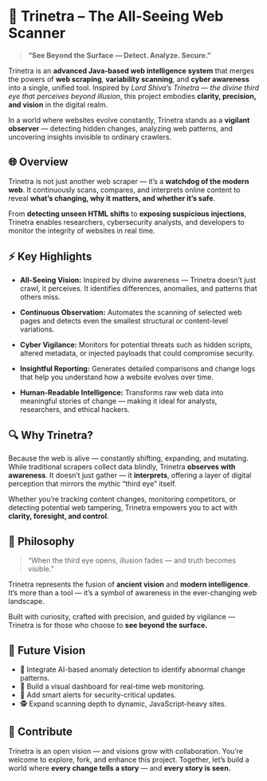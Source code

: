 # 🔱 Trinetra – The All-Seeing Web Scanner

> **“See Beyond the Surface — Detect. Analyze. Secure.”**

Trinetra is an **advanced Java-based web intelligence system** that merges the powers of **web scraping**, **variability scanning**, and **cyber awareness** into a single, unified tool.
Inspired by *Lord Shiva’s Trinetra — the divine third eye that perceives beyond illusion*, this project embodies **clarity, precision, and vision** in the digital realm.

In a world where websites evolve constantly, Trinetra stands as a **vigilant observer** — detecting hidden changes, analyzing web patterns, and uncovering insights invisible to ordinary crawlers.


## 🌐 Overview

Trinetra is not just another web scraper — it’s a **watchdog of the modern web**.
It continuously scans, compares, and interprets online content to reveal **what’s changing, why it matters, and whether it’s safe**.

From **detecting unseen HTML shifts** to **exposing suspicious injections**, Trinetra enables researchers, cybersecurity analysts, and developers to monitor the integrity of websites in real time.


## ⚡ Key Highlights

* **All-Seeing Vision:**
  Inspired by divine awareness — Trinetra doesn’t just crawl, it perceives. It identifies differences, anomalies, and patterns that others miss.

* **Continuous Observation:**
  Automates the scanning of selected web pages and detects even the smallest structural or content-level variations.

* **Cyber Vigilance:**
  Monitors for potential threats such as hidden scripts, altered metadata, or injected payloads that could compromise security.

* **Insightful Reporting:**
  Generates detailed comparisons and change logs that help you understand how a website evolves over time.

* **Human-Readable Intelligence:**
  Transforms raw web data into meaningful stories of change — making it ideal for analysts, researchers, and ethical hackers.


## 🔍 Why Trinetra?

Because the web is alive — constantly shifting, expanding, and mutating.
While traditional scrapers collect data blindly, Trinetra **observes with awareness**.
It doesn’t just gather — it **interprets**, offering a layer of digital perception that mirrors the mythic “third eye” itself.

Whether you’re tracking content changes, monitoring competitors, or detecting potential web tampering, Trinetra empowers you to act with **clarity, foresight, and control**.



## 🧠 Philosophy

> “When the third eye opens, illusion fades — and truth becomes visible.”

Trinetra represents the fusion of **ancient vision** and **modern intelligence**.
It’s more than a tool — it’s a symbol of awareness in the ever-changing web landscape.

Built with curiosity, crafted with precision, and guided by vigilance — Trinetra is for those who choose to **see beyond the surface.**


## 🚀 Future Vision

* 🌌 Integrate AI-based anomaly detection to identify abnormal change patterns.
* 🧩 Build a visual dashboard for real-time web monitoring.
* 🔔 Add smart alerts for security-critical updates.
* 🕵️ Expand scanning depth to dynamic, JavaScript-heavy sites.


## 🤝 Contribute

Trinetra is an open vision — and visions grow with collaboration.
You’re welcome to explore, fork, and enhance this project.
Together, let’s build a world where **every change tells a story** — and **every story is seen.**

